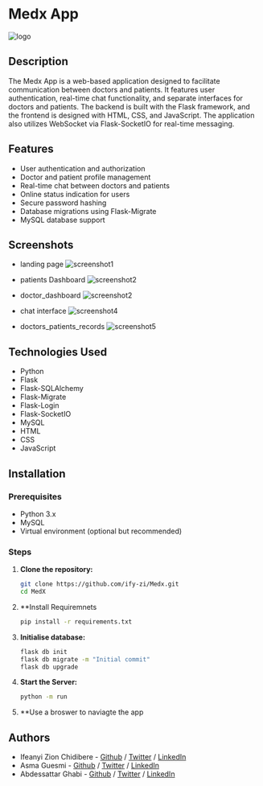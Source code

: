 # Medx App

![logo](https://github.com/ify-zi/MedX/blob/main/app/static/images/md.png)

## Description

The Medx App is a web-based application designed to facilitate communication between doctors and patients. It features user authentication, real-time chat functionality, and separate interfaces for doctors and patients. The backend is built with the Flask framework, and the frontend is designed with HTML, CSS, and JavaScript. The application also utilizes WebSocket via Flask-SocketIO for real-time messaging.

## Features

- User authentication and authorization
- Doctor and patient profile management
- Real-time chat between doctors and patients
- Online status indication for users
- Secure password hashing
- Database migrations using Flask-Migrate
- MySQL database support

## Screenshots
- landing page
![screenshot1](https://github.com/ify-zi/MedX/blob/main/screenshots/landing_page.jpg)

- patients Dashboard
![screenshot2](https://github.com/ify-zi/MedX/blob/main/screenshots/patient_dashboard.jpg)

- doctor_dashboard
![screenshot2](https://github.com/ify-zi/MedX/blob/main/screenshots/doctor_dashboard.jpg)

- chat interface
![screenshot4](https://github.com/ify-zi/MedX/screenshots/chat_interface.jpg)

- doctors_patients_records
![screenshot5](https://github.com/ify-zi/MedX/blob/main/screenshots/doctors_records.jpg)


## Technologies Used

- Python
- Flask
- Flask-SQLAlchemy
- Flask-Migrate
- Flask-Login
- Flask-SocketIO
- MySQL
- HTML
- CSS
- JavaScript

## Installation

### Prerequisites

- Python 3.x
- MySQL
- Virtual environment (optional but recommended)

### Steps

1. **Clone the repository:**

   ```bash
   git clone https://github.com/ify-zi/Medx.git
   cd MedX

2. **Install Requiremnets
    ```bash
    pip install -r requirements.txt

3. **Initialise database:**
    ```bash
    flask db init
    flask db migrate -m "Initial commit"
    flask db upgrade

3. **Start the Server:**

    ```bash
   python -m run

4. **Use a broswer to naviagte the app


## Authors
- Ifeanyi Zion Chidibere - [Github](https://github.com/ify-zi) / [Twitter](https://twitter.com/ify_zi) / [LinkedIn](https://www.linkedin.com/in/ifeanyi-zion-chidiebere-b078371a4)
- Asma Guesmi - [Github](https://github.com/Asma22334585) / [Twitter](https://twitter.com/HaDil08527786) / [LinkedIn](https://www.linkedin.com/in/asma-guesmi)
- Abdessattar Ghabi - [Github](https://github.com/ghabi1602) / [Twitter](https://twitter.com/GhabiAm1602) / [LinkedIn](https://www.linkedin.com/in/abdessattar-ghabi-412a30285)